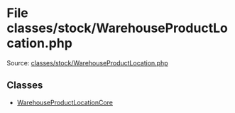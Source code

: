 File classes/stock/WarehouseProductLocation.php
=========

Source: [classes/stock/WarehouseProductLocation.php](https://github.com/PrestaShop/PrestaShop/blob/1.6.0.5/classes/stock/WarehouseProductLocation.php)


Classes
-------

* [WarehouseProductLocationCore](class.WarehouseProductLocationCore.md)

